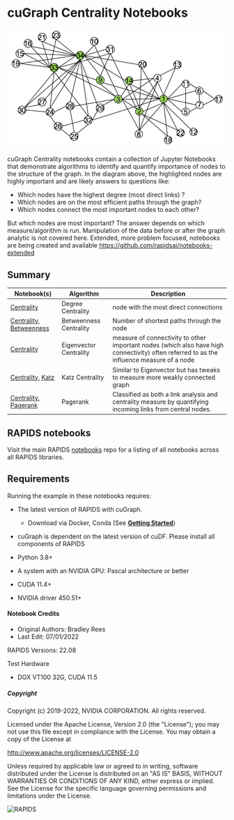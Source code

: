 
# cuGraph Centrality Notebooks

![GraphAnalyticsFigure](../../img/zachary_graph_centrality.png)

cuGraph Centrality notebooks contain a collection of Jupyter Notebooks that demonstrate algorithms to identify and quantify importance of nodes to the structure of the graph.  In the diagram above, the highlighted nodes are highly important and are likely answers to questions like:

* Which nodes have the highest degree (most direct links) ?
* Which nodes are on the most efficient paths through the graph?
* Which nodes connect the most important nodes to each other?

But which nodes are most important? The answer depends on which measure/algorithm is run.  Manipulation of the data before or after the graph analytic is not covered here.   Extended, more problem focused, notebooks are being created and available https://github.com/rapidsai/notebooks-extended

## Summary

|Notebook(s)          |Algorithm                                                     |Description                                                  |
| --------------- | ------------------------------------------------------------ | ------------------------------------------------------------ |
| [Centrality](centrality/Centrality.ipynb)                    |Degree Centrality| node with the most direct connections|
| [Centrality](centrality/Centrality.ipynb), [Betweenness](centrality/Betweenness.ipynb)                    |Betweenness Centrality|Number of shortest paths through the node|
|[Centrality](centrality/Centrality.ipynb)|Eigenvector Centrality| measure of connectivity to other important nodes (which also have high connectivity) often referred to as the influence measure of a node|
|[Centrality](centrality/Centrality.ipynb), [Katz](centrality/Katz.ipynb)                                         |Katz Centrality|Similar to Eigenvector but has tweaks to measure more weakly connected graph  |
|[Centrality](centrality/Centrality.ipynb), [Pagerank](../../link_analysis/Pagerank.ipynb)                                         |Pagerank |Classified as both a link analysis and centrality measure by quantifying incoming links from central nodes.  |

## RAPIDS notebooks
Visit the main RAPIDS [notebooks](https://github.com/rapidsai/notebooks) repo for a listing of all notebooks across all RAPIDS libraries.

## Requirements

Running the example in these notebooks requires:

* The latest version of RAPIDS with cuGraph.
  * Download via Docker, Conda (See [__Getting Started__](https://rapids.ai/start.html))
  
* cuGraph is dependent on the latest version of cuDF.  Please install all components of RAPIDS
* Python 3.8+
* A system with an NVIDIA GPU:  Pascal architecture or better
* CUDA 11.4+
* NVIDIA driver 450.51+



#### Notebook Credits

- Original Authors: Bradley Rees
- Last Edit: 07/01/2022

RAPIDS Versions: 22.08

Test Hardware
- DGX VT100 32G, CUDA 11.5



##### Copyright

Copyright (c) 2019-2022, NVIDIA CORPORATION.  All rights reserved.

Licensed under the Apache License, Version 2.0 (the "License");  you may not use this file except in compliance with the License.  You may obtain a copy of the License at

http://www.apache.org/licenses/LICENSE-2.0 

Unless required by applicable law or agreed to in writing, software distributed under the License is distributed on an "AS IS" BASIS, WITHOUT WARRANTIES OR CONDITIONS OF ANY KIND, either express or implied.  See the License for the specific language governing permissions and limitations under the License.





![RAPIDS](../../img/rapids_logo.png)


